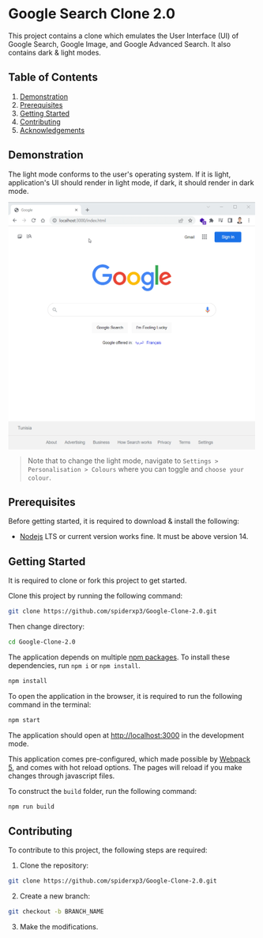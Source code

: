# Google Search Clone 2.0

This project contains a clone which emulates the User Interface (UI) of Google Search, Google Image, and Google Advanced Search. It also contains dark & light modes.

## Table of Contents

1. [Demonstration](#demonstration)
2. [Prerequisites](#prerequisites)
3. [Getting Started](#getting-started)
4. [Contributing](#contributing)
5. [Acknowledgements](#acknowledgements)

## Demonstration

The light mode conforms to the user's operating system. If it is light, application's UI should render in light mode, if dark, it should render in dark mode.

<p><img align="center" src="https://github.com/spiderxp3/Google-Clone-2.0/blob/main/demo.gif" alt="google search clone demonstration" width="500" height="500" /></p>

> Note that to change the light mode, navigate to `Settings > Personalisation > Colours` where you can toggle and `choose your colour`.

## Prerequisites

Before getting started, it is required to download & install the following:

- [Nodejs](https://nodejs.org/en/download/) LTS or current version works fine. It must be above version 14.

## Getting Started

It is required to clone or fork this project to get started.

Clone this project by running the following command:

```bash
git clone https://github.com/spiderxp3/Google-Clone-2.0.git
```

Then change directory:

```bash
cd Google-Clone-2.0
```

The application depends on multiple [npm packages](https://www.npmjs.com/). To install these dependencies, run `npm i` or `npm install`.

```bash
npm install
```

To open the application in the browser, it is required to run the following command in the terminal:

```bash
npm start
```

The application should open at [http://localhost:3000](http://localhost:3000) in the development mode.

This application comes pre-configured, which made possible by [Webpack 5](https://webpack.js.org/), and comes with hot reload options. The pages will reload if you make changes through javascript files.

To construct the `build` folder, run the following command:

```bash
npm run build
```

## Contributing

To contribute to this project, the following steps are required:

1. Clone the repository:

```bash
git clone https://github.com/spiderxp3/Google-Clone-2.0.git
```

2. Create a new branch:

```bash
git checkout -b BRANCH_NAME
```

3. Make the modifications.
